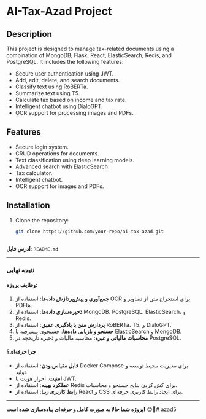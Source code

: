# AI-Tax-Azad Project

## Description
This project is designed to manage tax-related documents using a combination of MongoDB, Flask, React, ElasticSearch, Redis, and PostgreSQL. It includes the following features:
- Secure user authentication using JWT.
- Add, edit, delete, and search documents.
- Classify text using RoBERTa.
- Summarize text using T5.
- Calculate tax based on income and tax rate.
- Intelligent chatbot using DialoGPT.
- OCR support for processing images and PDFs.

## Features
- Secure login system.
- CRUD operations for documents.
- Text classification using deep learning models.
- Advanced search with ElasticSearch.
- Tax calculator.
- Intelligent chatbot.
- OCR support for images and PDFs.

## Installation
1. Clone the repository:
   ```bash
   git clone https://github.com/your-repo/ai-tax-azad.git



**آدرس فایل**: `README.md`

---

### **نتیجه نهایی**

#### **وظایف پروژه:**
1. **جمع‌آوری و پیش‌پردازش داده‌ها**: استفاده از OCR برای استخراج متن از تصاویر و PDF‌ها.
2. **ذخیره‌سازی داده‌ها**: استفاده از MongoDB، PostgreSQL، ElasticSearch، و Redis.
3. **پردازش متن با یادگیری عمیق**: استفاده از RoBERTa، T5، و DialoGPT.
4. **جستجو و بازیابی داده‌ها**: جستجوی پیشرفته با ElasticSearch و MongoDB.
5. **محاسبات مالیاتی و غیره**: محاسبه مالیات و ذخیره تاریخچه در PostgreSQL.

#### **چرا حرفه‌ای؟**
- **قابل مقیاس‌بودن**: استفاده از Docker Compose برای مدیریت محیط توسعه و تولید.
- **امنیت**: احراز هویت با JWT.
- **عملکرد بهینه**: استفاده از Redis برای کش کردن نتایج جستجو و محاسبات.
- **رابط کاربری زیبا**: استفاده از React و CSS برای ایجاد رابط کاربری حرفه‌ای.

---

**پروژه شما حالا به صورت کامل و حرفه‌ای پیاده‌سازی شده است!** 😊🚀# azad5
